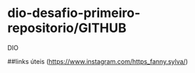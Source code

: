 # dio-desafio-primeiro-repositorio/GITHUB
DIO 

##links úteis
(https://www.instagram.com/https_fanny.sylva/)
